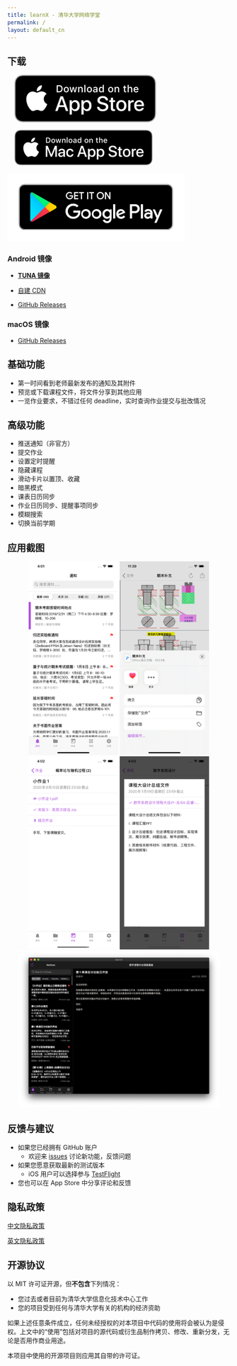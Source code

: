 ```yaml
---
title: learnX - 清华大学网络学堂
permalink: /
layout: default_cn
---
```


## 下载

&nbsp;&nbsp;&nbsp;&nbsp;[![Download on the App Store](assets/Download_on_the_App_Store_Badge_US-UK_RGB_blk_092917.svg)](https://apps.apple.com/cn/app/learnx/id1459073115#?platform=iphone)

&nbsp;&nbsp;&nbsp;&nbsp;[![Download on the Mac App Store](assets/Download_on_the_Mac_App_Store_Badge_US-UK_RGB_blk_092917.svg)](https://apps.apple.com/cn/app/learnx/id1459073115#?platform=mac)

[![Get it on Google Play](assets/google-play-badge.svg)](https://play.google.com/store/apps/details?id=io.robertying.learnx)

### Android 镜像

- **[TUNA 镜像](https://mirrors.tuna.tsinghua.edu.cn/github-release/robertying/learnX)**

- [自建 CDN](https://app.robertying.io/download/learnX)

- [GitHub Releases](https://github.com/robertying/learnX/releases)

### macOS 镜像

- [GitHub Releases](https://github.com/robertying/learnX/releases)

## 基础功能

- 第一时间看到老师最新发布的通知及其附件
- 预览或下载课程文件，将文件分享到其他应用
- 一览作业要求，不错过任何 deadline，实时查询作业提交与批改情况

## 高级功能

- 推送通知（非官方）
- 提交作业
- 设置定时提醒
- 隐藏课程
- 滑动卡片以置顶、收藏
- 暗黑模式
- 课表日历同步
- 作业日历同步、提醒事项同步
- 模糊搜索
- 切换当前学期

## 应用截图

<div align="center">
    <img src="screenshots/1.png" width="40%" />
    <img src="screenshots/3.png" width="40%" />
</div>

<div align="center">
    <img src="screenshots/4.png" width="40%" />
    <img src="screenshots/5.png" width="40%" />
</div>

<div align="center">
    <img src="screenshots/6.png" width="90%" />
</div>

## 反馈与建议

- 如果您已经拥有 GitHub 账户
  - 欢迎来 [issues](https://github.com/robertying/learnX/issues) 讨论新功能，反馈问题
- 如果您愿意获取最新的测试版本
  - iOS 用户可以选择参与 [TestFlight](https://testflight.apple.com/join/5SPCH86w)
- 您也可以在 App Store 中分享评论和反馈

## 隐私政策

[中文隐私政策](/cn/privacy)

[英文隐私政策](/en/privacy)

## 开源协议

以 MIT 许可证开源，但**不包含**下列情况：

- 您过去或者目前为清华大学信息化技术中心工作
- 您的项目受到任何与清华大学有关的机构的经济资助

如果上述任意条件成立，任何未经授权的对本项目中代码的使用将会被认为是侵权。上文中的“使用”包括对项目的源代码或衍生品制作拷贝、修改、重新分发，无论是否用作商业用途。

本项目中使用的开源项目则应用其自带的许可证。
